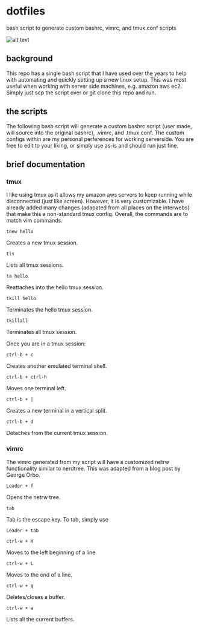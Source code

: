 # dotfiles
bash script to generate custom bashrc, vimrc, and tmux.conf scripts

![alt text](https://user-images.githubusercontent.com/29260348/37007853-41131f16-2094-11e8-9fb2-ce44ffad996e.png)

## background

This repo has a single bash script that I have used over the years to help with automating and quickly setting up a new linux setup. This was most useful when working with server side machines, e.g. amazon aws ec2. Simply just scp the script over or git clone this repo and run.

## the scripts

The following bash script will generate a custom bashrc script (user made, will source into the original bashrc), .vimrc, and .tmux.conf. The custom configs within are my personal perferences for working serverside. You are free to edit to your liking, or simply use as-is and should run just fine.

## brief documentation

### tmux

I like using tmux as it allows my amazon aws servers to keep running while disconnected (just like screen). However, it is very customizable. I have already added many changes (adapated from all places on the interwebs) that make this a non-standard tmux config. Overall, the commands are to match vim commands.

```
tnew hello
```
Creates a new tmux session.

```
tls
```
Lists all tmux sessions.

```
ta hello
```
Reattaches into the hello tmux session.
```
tkill hello
```
Terminates the hello tmux session.
```
tkillall
```
Terminates all tmux session. 

Once you are in a tmux session:
```
ctrl-b + c
```
Creates another emulated terminal shell.
```
ctrl-b + ctrl-h
```
Moves one terminal left.
```
ctrl-b + |
```
Creates a new terminal in a vertical split.
```
ctrl-b + d
```
Detaches from the current tmux session.


### vimrc

The vimrc generated from my script will have a customized netrw functionality similar to nerdtree. This was adapted from a blog post by George Orbo.

```
Leader + f
```
Opens the netrw tree.

```
tab
```
Tab is the escape key. To tab, simply use
```
Leader + tab
```

```
ctrl-w + H
```
Moves to the left beginning of a line.
```
ctrl-w + L
```
Moves to the end of a line.
```
ctrl-w + q
```
Deletes/closes a buffer.
```
ctrl-w + a
```
Lists all the current buffers.
